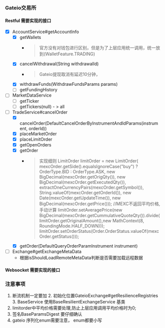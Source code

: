 ### Gateio交易所

#### Restful 需要实现的接口

- [x] AccountService#getAccountInfo
    - [x] getWallets
        - > 官方没有对钱包进行区别，但是为了上层应用统一调用，统一放到(WalletFeature.TRADING)
    - [x] cancelWithdrawal(String withdrawalId)
        - > Gateio提现取消有延迟10分钟，
    - [x] withdrawFunds(WithdrawFundsParams params)
    - [ ] getFundingHistory
- [ ] MarketDataService
    - [ ] getTicker
    - [ ] getTickers(null) - > all
- [ ] TradeService#cancelOrder
    - [x] cancelOrder(DefaultCancelOrderByInstrumentAndIdParams(instrument, orderId))
    - [x] placeMarketOrder
    - [x] placeLimitOrder
    - [x] getOpenOrders
    - [x] getOrder
        - > 实现细则
          > LimitOrder limitOrder = new LimitOrder(
          > mexcOrder.getSide().equalsIgnoreCase("buy") ? OrderType.BID : OrderType.ASK,
          > new BigDecimal(mexcOrder.getOrigQty()),
          > new BigDecimal(mexcOrder.getExecutedQty()),
          > extractOneCurrencyPairs(mexcOrder.getSymbol()),
          > String.valueOf(mexcOrder.getOrderId()),
          > new Date(mexcOrder.getUpdateTime()),
          > new BigDecimal(mexcOrder.getPrice()));
          > //MEXC不返回平均价格, 手动计算
          > limitOrder.setAveragePrice(new BigDecimal(mexcOrder.getCummulativeQuoteQty()).divide(
          limitOrder.getOriginalAmount(),new MathContext(8, RoundingMode.HALF_DOWN)));
          > limitOrder.setOrderStatus(Order.OrderStatus.valueOf(mexcOrder.getStatus()));
    - [x] getOrder(DefaultQueryOrderParamInstrument instrument)
- [ ] Exchange#getExchangeMetaData
    - 根据isShouldLoadRemoteMetaData判断是否需要加载远程数据

#### Websocket 需要实现的接口

### 注意事项

1. 断流机制一定要加
    2. 初始化位置GateioExchange#getResilienceRegistries
    3. BaseService 使用BaseResilientExchangeService 基类
2. limitorder中平均价格需要处理,防止上层应用调用平均价格时为0;
3. 签名BaseParamsDigest 要仔细确认
4. gateio 序列化enum需要注意， enum都要小写